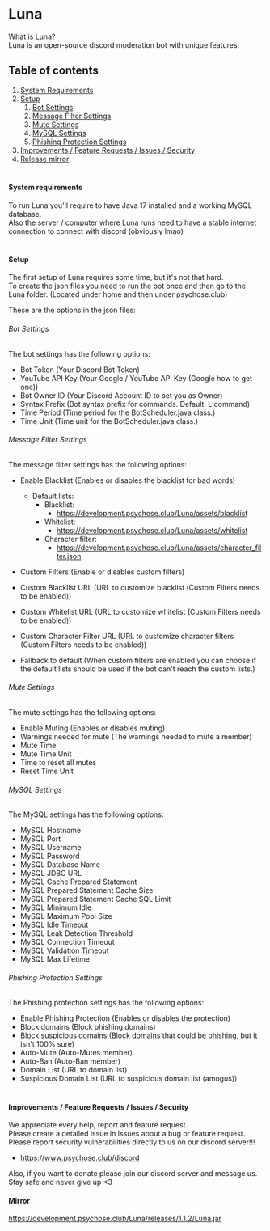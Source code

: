 # Luna
What is Luna?  
Luna is an open-source discord moderation bot with unique features.

## Table of contents
1. [System Requirements](#systemrequirements)
2. [Setup](#setup)
    1. [Bot Settings](#botsettings)
    2. [Message Filter Settings](#messagefiltersettings)
    3. [Mute Settings](#mutesettings)
    4. [MySQL Settings](#mysqlsettings)
    5. [Phishing Protection Settings](#phishingprotectionsettings)
3. [Improvements / Feature Requests / Issues / Security](#issues)
4. [Release mirror](#mirror)

#

#### System requirements <a name="systemrequirements"></a>

To run Luna you'll require to have Java 17 installed and a working MySQL database.  
Also the server / computer where Luna runs need to have a stable internet connection to connect with discord (obviously lmao)

#

#### Setup <a name="setup"></a>

The first setup of Luna requires some time, but it's not that hard.  
To create the json files you need to run the bot once and then go to the Luna folder. (Located under home and then under psychose.club)

These are the options in the json files:

###### Bot Settings <a name="botsettings"></a>
The bot settings has the following options:
- Bot Token (Your Discord Bot Token)
- YouTube API Key (Your Google / YouTube API Key (Google how to get one))
- Bot Owner ID (Your Discord Account ID to set you as Owner)
- Syntax Prefix (Bot syntax prefix for commands. Default: L!command)
- Time Period (Time period for the BotScheduler.java class.)
- Time Unit (Time unit for the BotScheduler.java class.)

###### Message Filter Settings <a name="messagefiltersettings"></a>
The message filter settings has the following options:
- Enable Blacklist (Enables or disables the blacklist for bad words)
    - Default lists:
        - Blacklist:
            - https://development.psychose.club/Luna/assets/blacklist
        - Whitelist:
            - https://development.psychose.club/Luna/assets/whitelist
        - Character filter:
            - https://development.psychose.club/Luna/assets/character_filter.json

- Custom Filters (Enable or disables custom filters)
- Custom Blacklist URL (URL to customize blacklist (Custom Filters needs to be enabled))
- Custom Whitelist URL (URL to customize whitelist (Custom Filters needs to be enabled))
- Custom Character Filter URL (URL to customize character filters (Custom Filters needs to be enabled))
- Fallback to default (When custom filters are enabled you can choose if the default lists should be used if the bot can't reach the custom lists.)

###### Mute Settings <a name="mutesettings"></a>
The mute settings has the following options:
- Enable Muting (Enables or disables muting)
- Warnings needed for mute (The warnings needed to mute a member)
- Mute Time
- Mute Time Unit
- Time to reset all mutes
- Reset Time Unit

###### MySQL Settings <a name="mysqlsettings"></a>
The MySQL settings has the following options:
- MySQL Hostname
- MySQL Port
- MySQL Username
- MySQL Password
- MySQL Database Name
- MySQL JDBC URL
- MySQL Cache Prepared Statement
- MySQL Prepared Statement Cache Size
- MySQL Prepared Statement Cache SQL Limit
- MySQL Minimum Idle
- MySQL Maximum Pool Size
- MySQL Idle Timeout
- MySQL Leak Detection Threshold
- MySQL Connection Timeout
- MySQL Validation Timeout
- MySQL Max Lifetime

###### Phishing Protection Settings <a name="phishingprotectionsettings"></a>
The Phishing protection settings has the following options:
- Enable Phishing Protection (Enables or disables the protection)
- Block domains (Block phishing domains)
- Block suspicious domains (Block domains that could be phishing, but it isn't 100% sure)
- Auto-Mute (Auto-Mutes member)
- Auto-Ban (Auto-Ban member)
- Domain List (URL to domain list)
- Suspicious Domain List (URL to suspicious domain list (amogus))
# 



#### Improvements / Feature Requests / Issues / Security <a name="issues"></a>
We appreciate every help, report and feature request.  
Please create a detailed issue in Issues about a bug or feature request.  
Please report security vulnerabilities directly to us on our discord server!!!
- https://www.psychose.club/discord


Also, if you want to donate please join our discord server and message us.  
Stay safe and never give up <3

#### Mirror <a name="mirror"></a>

https://development.psychose.club/Luna/releases/1.1.2/Luna.jar
